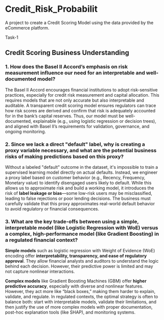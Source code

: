 # Credit_Risk_Probabilit
 A project to create a Credit Scoring Model using the data provided by the eCommerce platform.


 Task-1
 ## Credit Scoring Business Understanding

### 1. How does the Basel II Accord’s emphasis on risk measurement influence our need for an interpretable and well-documented model?

The Basel II Accord encourages financial institutions to adopt risk-sensitive practices, especially for credit risk measurement and capital allocation. This requires models that are not only accurate but also interpretable and auditable. A transparent credit scoring model ensures regulators can trace how risk scores are derived and confirm that risk is adequately accounted for in the bank’s capital reserves. Thus, our model must be well-documented, explainable (e.g., using logistic regression or decision trees), and aligned with Basel II’s requirements for validation, governance, and ongoing monitoring.

### 2. Since we lack a direct "default" label, why is creating a proxy variable necessary, and what are the potential business risks of making predictions based on this proxy?

Without a labeled "default" outcome in the dataset, it's impossible to train a supervised learning model directly on actual defaults. Instead, we engineer a proxy label based on customer behavior (e.g., Recency, Frequency, Monetary value) to identify disengaged users likely to default. While this allows us to approximate risk and build a working model, it introduces the risk of **label leakage or bias**—some low-risk users may be misclassified, leading to false rejections or poor lending decisions. The business must carefully validate that this proxy approximates real-world default behavior to avoid regulatory or financial consequences.

### 3. What are the key trade-offs between using a simple, interpretable model (like Logistic Regression with WoE) versus a complex, high-performance model (like Gradient Boosting) in a regulated financial context?

**Simple models** such as logistic regression with Weight of Evidence (WoE) encoding offer **interpretability, transparency, and ease of regulatory approval**. They allow financial analysts and auditors to understand the logic behind each decision. However, their predictive power is limited and may not capture nonlinear interactions.

**Complex models** like Gradient Boosting Machines (GBM) offer **higher predictive accuracy**, especially with diverse and nonlinear features. However, they act more like “black boxes,” making them harder to explain, validate, and regulate. In regulated contexts, the optimal strategy is often to balance both: start with interpretable models, validate their limitations, and then justify the use of more complex models with proper documentation, post-hoc explanation tools (like SHAP), and monitoring systems.


